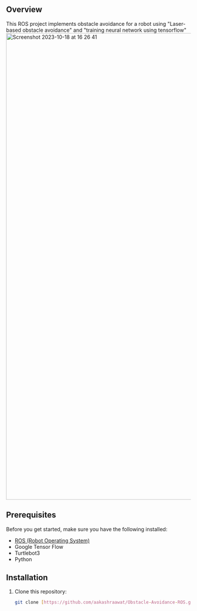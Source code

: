 ## Overview

This ROS project implements obstacle avoidance for a robot using  "Laser-based obstacle avoidance" and "training neural network using tensorflow"
<img width="1273" alt="Screenshot 2023-10-18 at 16 26 41" src="https://github.com/aakashraawat/Obstacle-Avoidance-ROS/assets/113524198/9804746c-c0db-45ab-99df-11a56b5c3c0b">


## Prerequisites

Before you get started, make sure you have the following installed:

- [ROS (Robot Operating System)](http://www.ros.org/)
- Google Tensor Flow
- Turtlebot3
- Python

## Installation

1. Clone this repository:

   ```bash
   git clone [https://github.com/aakashraawat/Obstacle-Avoidance-ROS.git] 
